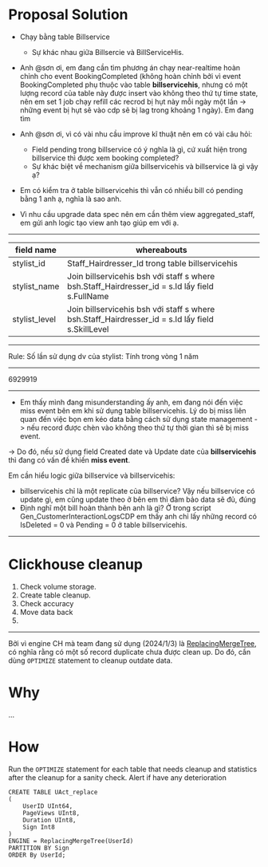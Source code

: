 # Proposal Solution
- Chạy bằng table Billservice
	- Sự khác nhau giữa Billsercie và BillServiceHis.


- Anh @sơn ơi, em đang cần tìm phương án chạy near-realtime hoàn chỉnh cho event BookingCompleted (không hoàn chỉnh bởi vì event BookingCompleted phụ thuộc vào table **billservicehis**, nhưng có một lượng record của table này được insert vào không theo thứ tự time state, nên em set 1 job chạy refill các recrod bị hụt này mỗi ngày một lần -> những event bị hụt sẽ vào cdp sẽ bị lag trong khoảng 1 ngày). Em đang tìm 

- Anh @sơn ơi, vì có vài nhu cầu improve kĩ thuật nên em  có vài câu hỏi: 
	- Field pending  trong billservice có ý nghĩa là gì, cứ xuất hiện trong billservice thì được xem booking completed?
	- Sự khác biệt về mechanism giữa billservicehis và billservice là gì vậy ạ?
- Em có kiểm tra ở table billservicehis thì vẫn có nhiều bill có pending bằng 1 anh ạ, nghĩa là sao anh.
- Vì nhu cầu upgrade data spec nên em cần thêm view aggregated_staff, em gửi anh logic tạo view anh tạo giúp em với ạ.

----
| field name | whereabouts |
| ---------- | ----------- |
| stylist_id    | Staff_Hairdresser_Id  trong table billservicehis                                                  |
| stylist_name  | Join billservicehis bsh với staff s  where bsh.Staff_Hairdresser_id = s.Id lấy field s.FullName   |
| stylist_level | Join billservicehis bsh với staff s  where bsh.Staff_Hairdresser_id = s.Id lấy field s.SkillLevel |


-------------


Rule:  Số lần sử dụng dv của stylist: Tính trong vòng 1 năm

---

6929919



------------
- Em thấy mình đang misunderstanding ấy anh, em đang nói đến việc miss event bên em khi sử dụng table billservicehis. Lý do bị miss liên quan đến việc bọn em kéo data bằng cách sử dụng state management -> nếu record được chèn vào không theo thứ tự thời gian thì sẽ bị miss event.

→ Do đó, nếu sử dụng field Created date và Update date của **billservicehis** thì đang có vấn đề khiến **miss event**.


Em cần hiểu logic giữa billservice và billservicehis:
- billservicehis chỉ là một replicate của billservice? Vậy nếu billservice có update gì, em cũng update theo ở bên em thì đảm bảo data sẽ đủ, đúng
- Định nghĩ một bill hoàn thành bên anh là gì? Ở trong script Gen_CustomerInteractionLogsCDP em thấy anh chỉ lấy những record có IsDeleted = 0 và Pending = 0 ở table billservicehis.


---

# Clickhouse cleanup


1. Check volume storage.
2. Create table cleanup.
3. Check accuracy
4. Move data back
5. 


-----
Bởi vì engine CH mà team đang sử dụng (2024/1/3) là [ReplacingMergeTree](https://clickhouse.com/docs/en/engines/table-engines/mergetree-family/replacingmergetree), có nghĩa rằng có một số record duplicate chưa được clean up. Do đó, cần dùng `OPTIMIZE` statement to cleanup outdate data.

# Why
...

# How
Run the `OPTIMIZE` statement for each table that needs cleanup and statistics after the cleanup for a sanity check. Alert if have any deterioration














```
CREATE TABLE UAct_replace
(
    UserID UInt64,
    PageViews UInt8,
    Duration UInt8,
    Sign Int8
)
ENGINE = ReplacingMergeTree(UserId)
PARTITION BY Sign
ORDER By UserId;
```





















